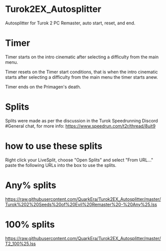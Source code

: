# Turok2EX_Autosplitter
Autosplitter for Turok 2 PC Remaster, auto start, reset, and end.

	

# Timer
		
Timer starts on the intro cinematic after selecting a difficulty from the main menu.

Timer resets on the Timer start conditions, that is when the intro cinematic starts after selecting a difficulty from the main menu the timer starts anew.

Timer ends on the Primagen's death.

# Splits
		
Splits were made as per the discussion in the Turok Speedrunning Discord #General chat, for more info: https://www.speedrun.com/t2r/thread/8uit9

# how to use these splits
Right click your LiveSplit, choose "Open Splits" and select "From URL..." paste the following URLs into the box to use the splits. 

# Any% splits
https://raw.githubusercontent.com/QuarkEra/Turok2EX_Autosplitter/master/Turok%202%20Seeds%20of%20Evil%20Remaster%20-%20Any%25.lss

# 100% splits
https://raw.githubusercontent.com/QuarkEra/Turok2EX_Autosplitter/master/T2_100%25.lss
